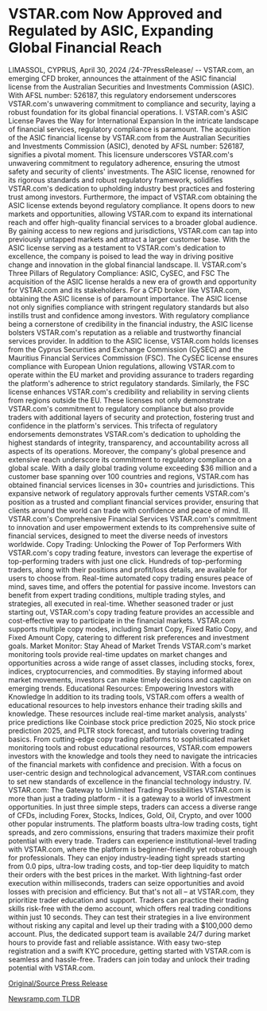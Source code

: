 # VSTAR.com Now Approved and Regulated by ASIC, Expanding Global Financial Reach

LIMASSOL, CYPRUS, April 30, 2024 /24-7PressRelease/ -- VSTAR.com, an emerging CFD broker, announces the attainment of the ASIC financial license from the Australian Securities and Investments Commission (ASIC). With AFSL number: 526187, this regulatory endorsement underscores VSTAR.com's unwavering commitment to compliance and security, laying a robust foundation for its global financial operations.  I. VSTAR.com's ASIC License Paves the Way for International Expansion In the intricate landscape of financial services, regulatory compliance is paramount. The acquisition of the ASIC financial license by VSTAR.com from the Australian Securities and Investments Commission (ASIC), denoted by AFSL number: 526187, signifies a pivotal moment. This licensure underscores VSTAR.com's unwavering commitment to regulatory adherence, ensuring the utmost safety and security of clients' investments. The ASIC license, renowned for its rigorous standards and robust regulatory framework, solidifies VSTAR.com's dedication to upholding industry best practices and fostering trust among investors.  Furthermore, the impact of VSTAR.com obtaining the ASIC license extends beyond regulatory compliance. It opens doors to new markets and opportunities, allowing VSTAR.com to expand its international reach and offer high-quality financial services to a broader global audience.  By gaining access to new regions and jurisdictions, VSTAR.com can tap into previously untapped markets and attract a larger customer base. With the ASIC license serving as a testament to VSTAR.com's dedication to excellence, the company is poised to lead the way in driving positive change and innovation in the global financial landscape.  II. VSTAR.com's Three Pillars of Regulatory Compliance: ASIC, CySEC, and FSC The acquisition of the ASIC license heralds a new era of growth and opportunity for VSTAR.com and its stakeholders. For a CFD broker like VSTAR.com, obtaining the ASIC license is of paramount importance. The ASIC license not only signifies compliance with stringent regulatory standards but also instills trust and confidence among investors. With regulatory compliance being a cornerstone of credibility in the financial industry, the ASIC license bolsters VSTAR.com's reputation as a reliable and trustworthy financial services provider.  In addition to the ASIC license, VSTAR.com holds licenses from the Cyprus Securities and Exchange Commission (CySEC) and the Mauritius Financial Services Commission (FSC). The CySEC license ensures compliance with European Union regulations, allowing VSTAR.com to operate within the EU market and providing assurance to traders regarding the platform's adherence to strict regulatory standards. Similarly, the FSC license enhances VSTAR.com's credibility and reliability in serving clients from regions outside the EU. These licenses not only demonstrate VSTAR.com's commitment to regulatory compliance but also provide traders with additional layers of security and protection, fostering trust and confidence in the platform's services.  This trifecta of regulatory endorsements demonstrates VSTAR.com's dedication to upholding the highest standards of integrity, transparency, and accountability across all aspects of its operations.  Moreover, the company's global presence and extensive reach underscore its commitment to regulatory compliance on a global scale. With a daily global trading volume exceeding $36 million and a customer base spanning over 100 countries and regions, VSTAR.com has obtained financial services licenses in 30+ countries and jurisdictions. This expansive network of regulatory approvals further cements VSTAR.com's position as a trusted and compliant financial services provider, ensuring that clients around the world can trade with confidence and peace of mind.  III. VSTAR.com's Comprehensive Financial Services VSTAR.com's commitment to innovation and user empowerment extends to its comprehensive suite of financial services, designed to meet the diverse needs of investors worldwide.  Copy Trading: Unlocking the Power of Top Performers With VSTAR.com's copy trading feature, investors can leverage the expertise of top-performing traders with just one click. Hundreds of top-performing traders, along with their positions and profit/loss details, are available for users to choose from. Real-time automated copy trading ensures peace of mind, saves time, and offers the potential for passive income. Investors can benefit from expert trading conditions, multiple trading styles, and strategies, all executed in real-time. Whether seasoned trader or just starting out, VSTAR.com's copy trading feature provides an accessible and cost-effective way to participate in the financial markets.  VSTAR.com supports multiple copy modes, including Smart Copy, Fixed Ratio Copy, and Fixed Amount Copy, catering to different risk preferences and investment goals.  Market Monitor: Stay Ahead of Market Trends VSTAR.com's market monitoring tools provide real-time updates on market changes and opportunities across a wide range of asset classes, including stocks, forex, indices, cryptocurrencies, and commodities. By staying informed about market movements, investors can make timely decisions and capitalize on emerging trends.  Educational Resources: Empowering Investors with Knowledge In addition to its trading tools, VSTAR.com offers a wealth of educational resources to help investors enhance their trading skills and knowledge. These resources include real-time market analysis, analysts' price predictions like Coinbase stock price prediction 2025, Nio stock price prediction 2025, and PLTR stock forecast, and tutorials covering trading basics.  From cutting-edge copy trading platforms to sophisticated market monitoring tools and robust educational resources, VSTAR.com empowers investors with the knowledge and tools they need to navigate the intricacies of the financial markets with confidence and precision. With a focus on user-centric design and technological advancement, VSTAR.com continues to set new standards of excellence in the financial technology industry.  IV. VSTAR.com: The Gateway to Unlimited Trading Possibilities VSTAR.com is more than just a trading platform - it is a gateway to a world of investment opportunities. In just three simple steps, traders can access a diverse range of CFDs, including Forex, Stocks, Indices, Gold, Oil, Crypto, and over 1000 other popular instruments. The platform boasts ultra-low trading costs, tight spreads, and zero commissions, ensuring that traders maximize their profit potential with every trade.  Traders can experience institutional-level trading with VSTAR.com, where the platform is beginner-friendly yet robust enough for professionals. They can enjoy industry-leading tight spreads starting from 0.0 pips, ultra-low trading costs, and top-tier deep liquidity to match their orders with the best prices in the market. With lightning-fast order execution within milliseconds, traders can seize opportunities and avoid losses with precision and efficiency.  But that's not all – at VSTAR.com, they prioritize trader education and support. Traders can practice their trading skills risk-free with the demo account, which offers real trading conditions within just 10 seconds. They can test their strategies in a live environment without risking any capital and level up their trading with a $100,000 demo account. Plus, the dedicated support team is available 24/7 during market hours to provide fast and reliable assistance. With easy two-step registration and a swift KYC procedure, getting started with VSTAR.com is seamless and hassle-free. Traders can join today and unlock their trading potential with VSTAR.com. 

[Original/Source Press Release](https://www.24-7pressrelease.com/press-release/510470/vstarcom-now-approved-and-regulated-by-asic-expanding-global-financial-reach) 

[Newsramp.com TLDR](https://newsramp.com/None) 